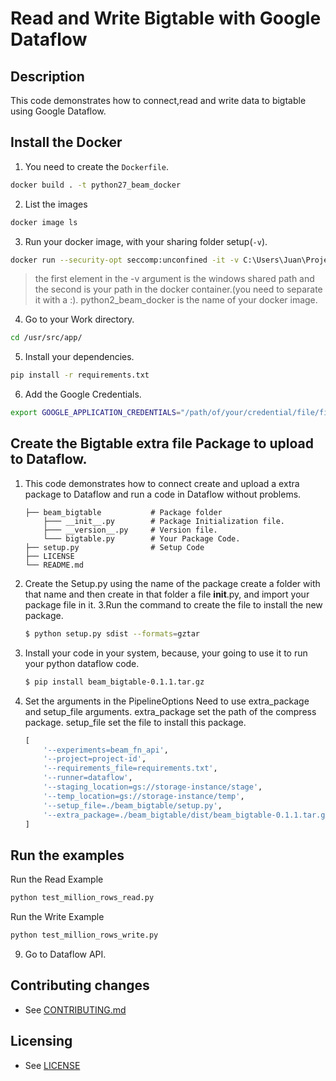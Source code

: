 # Read and Write Bigtable with Google Dataflow

## Description

This code demonstrates how to connect,read and write data to bigtable using Google Dataflow.

## Install the Docker

1. You need to create the `Dockerfile`.
```sh
docker build . -t python27_beam_docker
```
2. List the images
```sh
docker image ls
```
3. Run your docker image, with your sharing folder setup(`-v`).
```sh
docker run --security-opt seccomp:unconfined -it -v C:\Users\Juan\Project\python:/usr/src/app python2_beam_docker bash
```
> the first element in the -v argument is the windows shared path and the second is your path in the docker container.(you need to separate it with a :).
> python2_beam_docker is the name of your docker image.
4. Go to your Work directory.
```sh
cd /usr/src/app/
```
5. Install your dependencies.
```sh
pip install -r requirements.txt
```
6. Add the Google Credentials.
```sh
export GOOGLE_APPLICATION_CREDENTIALS="/path/of/your/credential/file/file.json"
```
## Create the Bigtable extra file Package to upload to Dataflow.
1. This code demonstrates how to connect create and upload a extra package to Dataflow and run a code in Dataflow without problems.

    ```
    ├── beam_bigtable           # Package folder
        ├─── __init__.py        # Package Initialization file.
        ├─── __version__.py     # Version file.
        └─── bigtable.py        # Your Package Code.
    ├── setup.py                # Setup Code
    ├── LICENSE
    └── README.md
    ```
2. Create the Setup.py using the name of the package create a folder with that name and  then create in that folder a file __init__.py, and import your package file in it.
3.Run the command to create the file to install the new package.
    ```sh
    $ python setup.py sdist --formats=gztar
    ```
4. Install your code in your system, because, your going to use it to run your python dataflow code.
    ```sh
    $ pip install beam_bigtable-0.1.1.tar.gz
    ```
5. Set the arguments in the PipelineOptions
    Need to use extra_package and setup_file arguments.
    extra_package set the path of the compress package.
    setup_file set the file to install this package.
    ```python
    [
        '--experiments=beam_fn_api',
        '--project=project-id',
        '--requirements_file=requirements.txt',
        '--runner=dataflow',
        '--staging_location=gs://storage-instance/stage',
        '--temp_location=gs://storage-instance/temp',
        '--setup_file=./beam_bigtable/setup.py',
        '--extra_package=./beam_bigtable/dist/beam_bigtable-0.1.1.tar.gz'
    ]
    ```

## Run the examples
Run the Read Example
```sh
python test_million_rows_read.py
```
Run the Write Example
```sh
python test_million_rows_write.py
```
9. Go to Dataflow API.

## Contributing changes

* See [CONTRIBUTING.md](../../CONTRIBUTING.md)

## Licensing

* See [LICENSE](../../LICENSE)
